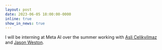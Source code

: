 ```yaml
---
layout: post
date: 2023-06-05 18:00:00-0000
inline: true
show_in_news: true
---
```


I will be interning at Meta AI over the summer working with [Asli Celikyilmaz](http://asli.us/) and [Jason Weston](https://www.thespermwhale.com/jaseweston/).
